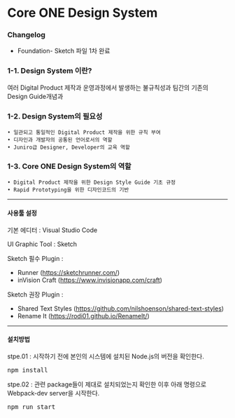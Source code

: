 Core ONE Design System
======================

### Changelog
* Foundation- Sketch 파일 1차 완료

### 1-1. Design System 이란?
여러 Digital Product 제작과 운영과정에서 발생하는 불규칙성과 팀간의 기존의 Design Guide개념과

### 1-2. Design System의 필요성
	• 일관되고 통일적인 Digital Product 제작을 위한 규칙 부여
    • 디자인과 개발자의 공통된 언어로서의 역할
    • Juniro급 Designer, Developer의 교육 역할  

### 1-3. Core ONE Design System의 역할
	• Digital Product 제작을 위한 Design Style Guide 기초 규정
    • Rapid Prototyping을 위한 디자인코드의 기반

****

#### 사용툴 설정
기본 에디터 : Visual Studio Code

UI Graphic Tool : Sketch 

Sketch 필수 Plugin :  
* Runner (https://sketchrunner.com/)  
* inVision Craft (https://www.invisionapp.com/craft)

Sketch 권장 Plugin :  
* Shared Text Styles (https://github.com/nilshoenson/shared-text-styles)  
* Rename It (https://rodi01.github.io/RenameIt/)

****

#### 설치방법
stpe.01 : 시작하기 전에 본인의 시스템에 설치된 Node.js의 버전을 확인한다.
<pre>npm install</pre>

stpe.02 : 관련 package들이 제대로 설치되었는지 확인한 이후 아래 명령으로 Webpack-dev server을 시작한다.
<pre>npm run start</pre>